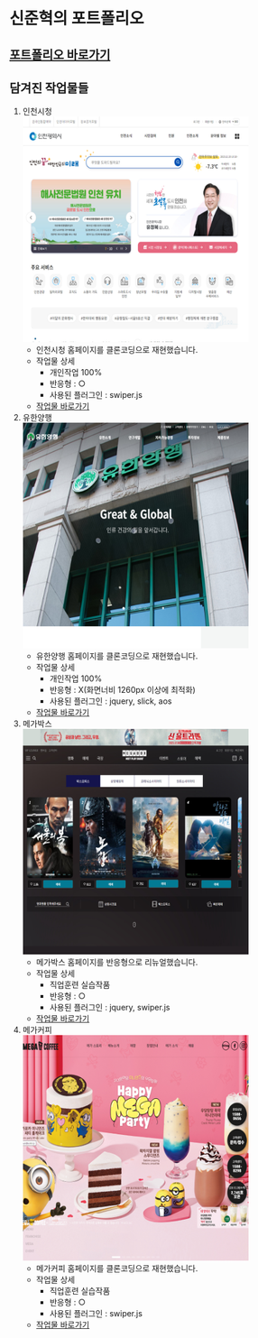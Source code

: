 # 신준혁의 포트폴리오    
## [포트폴리오 바로가기](https://dunadan613.github.io/)    
## 담겨진 작업물들   
1. 인천시청    
    <img src="./assets/images/preview-incheon.jpg" width="400" height="400">   
    - 인천시청 홈페이지를 클론코딩으로 재현했습니다.     
    - 작업물 상세    
        - 개인작업 100%      
        - 반응형 : ○     
        - 사용된 플러그인 : swiper.js    
    - [작업물 바로가기](https://dunadan613.github.io/incheon/)   
1. 유한양행    
    <img src="./assets/images/preview-yuhan.jpg" width="400" height="400">    
    - 유한양행 홈페이지를 클론코딩으로 재현했습니다.    
    - 작업물 상세    
        - 개인작업 100%    
        - 반응형 : Χ(화면너비 1260px 이상에 최적화)    
        - 사용된 플러그인 : jquery, slick, aos    
    - [작업물 바로가기](https://dunadan613.github.io/yuhan/)    
1. 메가박스    
    <img src="./assets/images/preview-megabox.jpg" width="400" height="400">    
    - 메가박스 홈페이지를 반응형으로 리뉴얼했습니다.    
    - 작업물 상세    
        - 직업훈련 실습작품    
        - 반응형 : ○    
        - 사용된 플러그인 : jquery, swiper.js    
    - [작업물 바로가기](https://dunadan613.github.io/megabox/)    
1. 메가커피    
    <img src="./assets/images/preview-megacoffee.jpg" width="400" height="400">    
    - 메가커피 홈페이지를 클론코딩으로 재현했습니다.    
    - 작업물 상세    
        - 직업훈련 실습작품    
        - 반응형 : ○    
        - 사용된 플러그인 : swiper.js    
    - [작업물 바로가기](https://dunadan613.github.io/megacoffee/)    